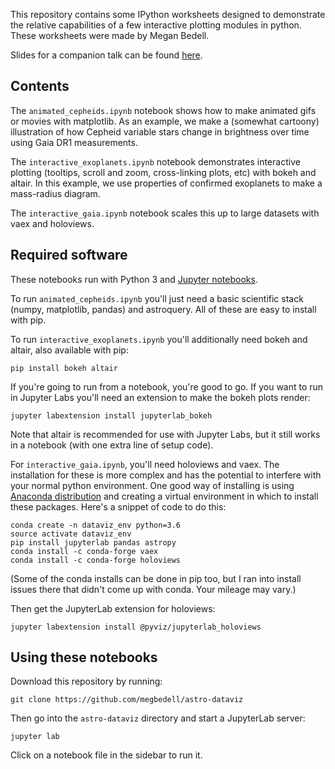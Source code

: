 This repository contains some IPython worksheets designed to demonstrate the relative capabilities of a few interactive plotting modules in python. These worksheets were made by Megan Bedell.

Slides for a companion talk can be found [here](https://docs.google.com/presentation/d/1sGvM4S9nQByNv3_1aj4nH5ynvp_pQt5MI1hk7djMcwk/edit?usp=sharing).

## Contents

The `animated_cepheids.ipynb` notebook shows how to make animated gifs or movies with matplotlib. As an example, we make a (somewhat cartoony) illustration of how Cepheid variable stars change in brightness over time using Gaia DR1 measurements.

The `interactive_exoplanets.ipynb` notebook demonstrates interactive plotting (tooltips, scroll and zoom, cross-linking plots, etc) with bokeh and altair. In this example, we use properties of confirmed exoplanets to make a mass-radius diagram.

The `interactive_gaia.ipynb` notebook scales this up to large datasets with vaex and holoviews.

## Required software

These notebooks run with Python 3 and [Jupyter notebooks](http://jupyter.org/).

To run `animated_cepheids.ipynb` you'll just need a basic scientific stack (numpy, matplotlib, pandas) and astroquery. All of these are easy to install with pip.

To run `interactive_exoplanets.ipynb` you'll additionally need bokeh and altair, also available with pip:

```
pip install bokeh altair
```

If you're going to run from a notebook, you're good to go. If you want to run in Jupyter Labs you'll need an extension to make the bokeh plots render:

```
jupyter labextension install jupyterlab_bokeh
```

Note that altair is recommended for use with Jupyter Labs, but it still works in a notebook (with one extra line of setup code).

For `interactive_gaia.ipynb`, you'll need holoviews and vaex. The installation for these is more complex and has the potential to interfere with your normal python environment. One good way of installing is using [Anaconda distribution](http://continuum.io/downloads) and creating a virtual environment in which to install these packages. Here's a snippet of code to do this:

```
conda create -n dataviz_env python=3.6
source activate dataviz_env
pip install jupyterlab pandas astropy 
conda install -c conda-forge vaex
conda install -c conda-forge holoviews
```

(Some of the conda installs can be done in pip too, but I ran into install issues there that didn't come up with conda. Your mileage may vary.)

Then get the JupyterLab extension for holoviews:

```
jupyter labextension install @pyviz/jupyterlab_holoviews
```

## Using these notebooks

Download this repository by running:

```
git clone https://github.com/megbedell/astro-dataviz
```

Then go into the `astro-dataviz` directory and start a JupyterLab server:

```
jupyter lab
```

Click on a notebook file in the sidebar to run it.